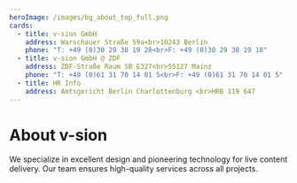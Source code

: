 ```yaml
---
heroImage: /images/bg_about_top_full.png
cards:
  - title: v-sion GmbH
    address: Warschauer Straße 59a<br>10243 Berlin
    phone: "T: +49 (0)30 29 38 19 28<br>F: +49 (0)30 29 38 19 18"
  - title: v-sion GmbH @ ZDF
    address: ZDF-Straße Raum SB E327<br>55127 Mainz
    phone: "T: +49 (0)61 31 70 14 01 5<br>F: +49 (0)61 31 70 14 01 5"
  - title: HR Info
    address: Amtsgericht Berlin Charlottenburg <br>HRB 119 647
---
```


# About v-sion

We specialize in excellent design and pioneering technology for live content delivery.
Our team ensures high-quality services across all projects.
